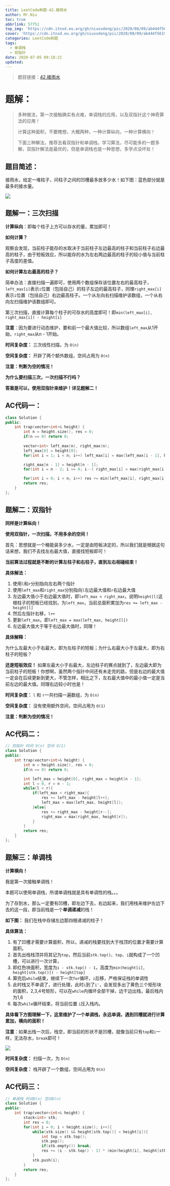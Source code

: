 ```yaml
---
title: LeetCode刷题-42.接雨水
author: Mr.Niu
toc: true
abbrlink: 57751
top_img: 'https://cdn.itnxd.eu.org/gh/niuxvdong/pic/2020/08/09/ab444f56198af2025a18c92122a07ce7.png'
cover: 'https://cdn.itnxd.eu.org/gh/niuxvdong/pic/2020/08/09/ab444f56198af2025a18c92122a07ce7.png'
categories: LeetCode刷题
tags:
  - 单调栈
  - 双指针
date: 2020-07-05 09:18:21
updated:
---
```












> 题目链接：[42.接雨水](https://leetcode-cn.com/problems/trapping-rain-water/)



# 题解：



> 多种做法，第一次接触确实有点难，单调栈的应用，以及双指针这个神奇算法的应用！
>
> 计算这种面积，不要瞎想，大概两种，一种计算纵向，一种计算横向！
>
> 下面三种解法，推荐去看双指针和单调栈，学习算法，尽可能多的一题多解，双指针解法是最优的，但是单调栈也是一种思想，多学点没坏处！



## 题目简述：



接雨水，给定一堆柱子，问柱子之间的凹槽最多放多少水！如下图：蓝色部分就是最多的接水量。



![](https://cdn.itnxd.eu.org/gh/niuxvdong/pic/2020/07/05/c1a2ce79bc5cbe791c2adb34191c1308.png)

## 题解一：三次扫描



**计算纵向**：即每个柱子上方可以存水的量，累加即可！

**如何计算？**

观察会发现，当前柱子能存的水取决于当前柱子左边最高的柱子和当前柱子右边最高的柱子，由于短板效应，所以能存的水为左右两边最高的柱子的较小值与当前柱子高度的差值。

**如何计算左右最高的柱子？**

简单办法：直接扫描一遍即可，使用两个数组保存该位置左右的最高柱子，`left_max[i]`表示`i`位置（包括自己）的柱子左边的最高柱子，同理`right_max[i]`表示`i`位置（包括自己）右边最高柱子。一个从左向右扫描维护该数组，一个从右向左扫描维护该数组即可。

第三次扫描，直接计算每个柱子的可存水的高度即可！即`min(left_max[i], right_max[i]) - height[i]`



**注意**：因为要进行动态维护，要和前一个最大值比较，所以数组`left_max`从1开始，`right_max`从n - 1开始。



**时间复杂度：** 三次线性扫描，为 `O(n)`

**空间复杂度：** 开辟了两个额外数组，空间占用为 `O(n)`



**注意：判断为空的情况！**



**为什么要扫描三次，一次扫描不行吗？**

**答案是可以，使用双指针来维护！详见题解二！**

## AC代码一：



```c++
class Solution {
public:
    int trap(vector<int>& height) {
        int n = height.size(), res = 0;
        if(n == 0) return 0;
        
        vector<int> left_max(n), right_max(n);
        left_max[0] = height[0];
        for(int i = 1; i < n; i++) left_max[i] = max(left_max[i - 1], height[i]);

        right_max[n - 1] = height[n - 1];
        for(int i = n - 2; i >= 0; i--) right_max[i] = max(right_max[i + 1], height[i]);

        for(int i = 0; i < n; i++) res += min(left_max[i], right_max[i]) - height[i];
        return res;
    }
};
```



## 题解二：双指针

**同样是计算纵向！**

**使用双指针，一次扫描，不用多余的空间！**



首先：思想就是一个桶能装多少水，一定是由短板决定的，所以我们就是根据这句话来想，我们不去找左右最大值，直接找短板即可！



**当前算法过程就是不断的计算左柱子和右柱子，直到左右相碰结束！**



**具体解法：**

1. 使用`l`和`r`分别指向左右两个指针
2. 使用`left_max`和`right_max`分别指向`l`左边最大值和`r`右边最大值
3. 左边最大值小于右边最大值时，即`left_max < right_max`，说明`height[l]`这根柱子的短板已经找到，为`left_max`，当前总面积累加为`res += left_max - height[l]`
4. 然后左指针右移，`l++`
5. 更新`left_max`，即`left_max = max(left_max, height[l])`
6. 左边最大值大于等于右边最大值时，同理！





**具体解释：**

为什么左最大小于右最大，即为左柱子的短板；为什么右最大小于左最大，即为右柱子的短板？



**还是短板效应！** 如果左最大小于右最大，左边柱子的赛点就到了，左边最大即为当前柱子的短板！你想啊，虽然两个指针中间还有未走完的路，但是右边的最大值一定会在后续更新到更大，不管怎样，相比之下，左右最大值中的最小值一定是当前左边的最大值。同理右边较小时也是！



**时间复杂度：** `l` 和 `r`一共扫描一遍数组，为 `O(n)`

**空间复杂度：** 没有使用额外空间，空间占用为 `O(1)`



**注意：判断为空的情况！**

## AC代码二：



```c++
// 双指针 时间 O(n) 空间 O(1)
class Solution {
public:
    int trap(vector<int>& height) {
        int n = height.size(), res = 0;
        if(n == 0) return 0;

        int left_max = height[0], right_max = height[n - 1];
        int l = 0, r = n - 1;
        while(l < r){
            if(left_max < right_max){
                res += left_max - height[l++];
                left_max = max(left_max, height[l]);
            }else{
                res += right_max - height[r--];
                right_max = max(right_max, height[r]);
            }
        }
        return res;
    }
};

```



## 题解三：单调栈

**计算横向！**

我是第一次接触单调栈！



本题可以使用单调栈，所谓单调栈就是具有单调性的栈。。。

为了存到水，那么一定要有凹槽，即左边下去，右边起来，我们用栈来维护左边下去的这一段，即当前栈是一个**单调递减**的栈！

**如下图：** 我们在栈中存储左边那四根递减的柱子！



**具体算法：**

1. 有了凹槽才需要计算面积，所以，递减的栈要找到大于栈顶的位置才需要计算面积。
2. 首先出栈栈顶并将其记为`top`，然后当前`stk.top()`、`top`、`i`就构成了一个凹槽，可以进行一次计算，
3. 即红色块面积，宽度为`i - stk.top() - 1`，高度为`min(height[i], height[stk.top()]) - height[top]`
4. 算完后`while`结束，继续下一次`for`循环，`i`后移，严格保证栈的单调性
5. 此时栈又不单调了，进行处理，此时`i`到了`i'`，会发现多出了黄色三个矩形块的面积，2,3,4号矩形，可以在`while`内循环全部干掉，边干边出栈，最后栈内为1,6
6. 每次`while`循环结束，将当前位置 `i`压入栈内。



**具体看下方图理解一下，这里维护了一个单调栈，永远单调，遇到凹槽就进行计算累加，横向的面积！**

**注意**：如果出栈一次后，栈空，即当前的形状不是凹槽，就像当前只有`top`和`i`一样，无法存水，`break`即可！

![](https://cdn.itnxd.eu.org/gh/niuxvdong/pic/2020/07/05/69b2ca063aea366ee7032690ba2963ef.png)





**时间复杂度：** 扫描一次，为 `O(n)`

**空间复杂度：** 栈开辟了一个数组，空间占用为 `O(n)`

## AC代码三：



```c++
// 单调栈 时间O(n) 空间O(n)
class Solution {
public:
    int trap(vector<int>& height) {
        stack<int> stk;
        int res = 0;
        for(int i = 0; i < height.size(); i++){
            while(stk.size() && height[stk.top()] < height[i]){
                int top = stk.top(); 
                stk.pop();
                if(stk.empty()) break;
                res += (i - stk.top() - 1) * (min(height[i], height[stk.top()]) - height[top]);
            }
            stk.push(i);
        }
        return res;
    }
};
```



